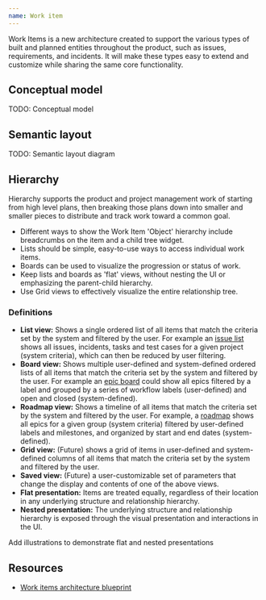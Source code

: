 ```yaml
---
name: Work item
---
```


Work Items is a new architecture created to support the various types of built and planned entities throughout the product, such as issues, requirements, and incidents. It will make these types easy to extend and customize while sharing the same core functionality.

## Conceptual model

TODO: Conceptual model

## Semantic layout

TODO: Semantic layout diagram

## Hierarchy

Hierarchy supports the product and project management work of starting from high level plans, then breaking those plans down into smaller and smaller pieces to distribute and track work toward a common goal.

- Different ways to show the Work Item 'Object' hierarchy include breadcrumbs on the item and a child tree widget.
- Lists should be simple, easy-to-use ways to access individual work items.
- Boards can be used to visualize the progression or status of work.
- Keep lists and boards as 'flat' views, without nesting the UI or emphasizing the parent-child hierarchy.
- Use Grid views to effectively visualize the entire relationship tree.

### Definitions

- **List view:** Shows a single ordered list of all items that match the criteria set by the system and filtered by the user. For example an [issue list](https://docs.gitlab.com/ee/user/project/issues/managing_issues.html#filter-the-list-of-issues) shows all issues, incidents, tasks and test cases for a given project (system criteria), which can then be reduced by user filtering.
- **Board view:** Shows multiple user-defined and system-defined ordered lists of all items that match the criteria set by the system and filtered by the user. For example an [epic board](https://docs.gitlab.com/ee/user/group/epics/epic_boards.html) could show all epics filtered by a label and grouped by a series of workflow labels (user-defined) and open and closed (system-defined).
- **Roadmap view:** Shows a timeline of all items that match the criteria set by the system and filtered by the user. For example, a [roadmap](https://docs.gitlab.com/ee/user/group/roadmap/) shows all epics for a given group (system criteria) filtered by user-defined labels and milestones, and organized by start and end dates (system-defined).
- **Grid view:** (Future) shows a grid of items in user-defined and system-defined columns of all items that match the criteria set by the system and filtered by the user.
- **Saved view:** (Future) a user-customizable set of parameters that change the display and contents of one of the above views.
- **Flat presentation:** Items are treated equally, regardless of their location in any underlying structure and relationship hierarchy.
- **Nested presentation:** The underlying structure and relationship hierarchy is exposed through the visual presentation and interactions in the UI.

<todo>Add illustrations to demonstrate flat and nested presentations</todo>

## Resources

- [Work items architecture blueprint](https://docs.gitlab.com/ee/architecture/blueprints/work_items/#work-items)
